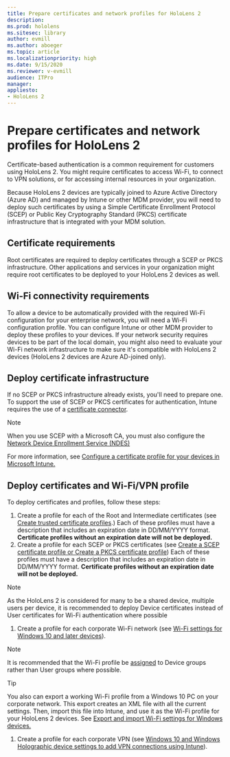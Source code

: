 ```yaml
---
title: Prepare certificates and network profiles for HoloLens 2
description: 
ms.prod: hololens
ms.sitesec: library
author: evmill
ms.author: aboeger
ms.topic: article
ms.localizationpriority: high
ms.date: 9/15/2020
ms.reviewer: v-evmill
audience: ITPro
manager: 
appliesto:
- HoloLens 2
---
```

# Prepare certificates and network profiles for HoloLens 2

Certificate-based authentication is a common requirement for customers using HoloLens 2. You might require certificates to access Wi-Fi, to connect to VPN solutions, or for accessing internal resources in your organization.

Because HoloLens 2 devices are typically joined to Azure Active Directory (Azure AD) and managed by Intune or other MDM provider, you will need to deploy such certificates by using a Simple Certificate Enrollment Protocol (SCEP) or Public Key Cryptography Standard (PKCS) certificate infrastructure that is integrated with your MDM solution.

## Certificate requirements
Root certificates are required to deploy certificates through a SCEP or PKCS infrastructure. Other applications and services in your organization might require root certificates to be deployed to your HoloLens 2 devices as well. 

## Wi-Fi connectivity requirements
To allow a device to be automatically provided with the required Wi-Fi configuration for your enterprise network, you will need a Wi-Fi configuration profile. You can configure Intune or other MDM provider to deploy these profiles to your devices. If your network security requires devices to be part of the local domain, you might also need to evaluate your Wi-Fi network infrastructure to make sure it's compatible with HoloLens 2 devices (HoloLens 2 devices are Azure AD-joined only).

## Deploy certificate infrastructure
If no SCEP or PKCS infrastructure already exists, you'll need to prepare one. 
To support the use of SCEP or PKCS certificates for authentication, Intune requires the use of a [certificate connector](https://docs.microsoft.com/mem/intune/protect/certificate-connectors).

> [!NOTE]
> When you use SCEP with a Microsoft CA, you must also configure the [Network Device Enrollment Service (NDES)](https://docs.microsoft.com/mem/intune/protect/certificates-scep-configure#set-up-ndes)

For more information, see [Configure a certificate profile for your devices in Microsoft Intune.](https://docs.microsoft.com/intune/certificates-configure)

## Deploy certificates and Wi-Fi/VPN profile
To deploy certificates and profiles, follow these steps:
1.	Create a profile for each of the Root and Intermediate certificates (see [Create trusted certificate profiles](https://docs.microsoft.com/intune/protect/certificates-configure#step-3-create-trusted-certificate-profiles).) Each of these profiles must have a description that includes an expiration date in DD/MM/YYYY format. **Certificate profiles without an expiration date will not be deployed.**
1.	Create a profile for each SCEP or PKCS certificates (see [Create a SCEP certificate profile or Create a PKCS certificate profile](https://docs.microsoft.com/intune/protect/certficates-pfx-configure#create-a-pkcs-certificate-profile)) Each of these profiles must have a description that includes an expiration date in DD/MM/YYYY format. **Certificate profiles without an expiration date will not be deployed.**

> [!NOTE]
> As the HoloLens 2 is considered for many to be a shared device, multiple users per device, it is recommended to deploy Device certificates instead of User certificates for Wi-Fi authentication where possible

1.	Create a profile for each corporate Wi-Fi network (see [Wi-Fi settings for Windows 10 and later devices](https://docs.microsoft.com/intune/wi-fi-settings-windows)). 
> [!NOTE]
> It is recommended that the Wi-Fi profile be [assigned](https://docs.microsoft.com/mem/intune/configuration/device-profile-assign) to Device groups rather than User groups where possible. 

> [!TIP]
> You also can export a working Wi-Fi profile from a Windows 10 PC on your corporate network. This export creates an XML file with all the current settings. Then, import this file into Intune, and use it as the Wi-Fi profile for your HoloLens 2 devices. See [Export and import Wi-Fi settings for Windows devices.](https://docs.microsoft.com/mem/intune/configuration/wi-fi-settings-import-windows-8-1)

1.	Create a profile for each corporate VPN (see [Windows 10 and Windows Holographic device settings to add VPN connections using Intune](https://docs.microsoft.com/intune/vpn-settings-windows-10)).




